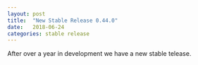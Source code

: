```yaml
---
layout: post
title:  "New Stable Release 0.44.0"
date:   2018-06-24
categories: stable release
---
```


After over a year in development we have a new stable telease.
